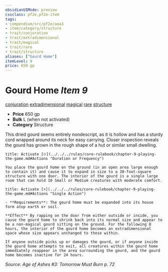 ```yaml
---
obsidianUIMode: preview
cssclass: pf2e,pf2e-item
tags:
- compendium/src/pf2e/aoa3
- item/category/structure
- trait/conjuration
- trait/extradimensional
- trait/magical
- trait/rare
- trait/structure
aliases: ["Gourd Home"]
itemLevel: 9
price: 650 gp
---
```

# Gourd Home *Item 9*  
[conjuration](../../../rules/traits/conjuration.md)  [extradimensional](../../../rules/traits/extradimensional.md)  [magical](../../../rules/traits/magical.md)  [rare](../../../rules/traits/rare.md)  [structure](../../../rules/traits/structure.md)  

- **Price** 650 gp
- **Bulk** L (when not activated)
- **Category** Structure

This dried gourd seems entirely nondescript, as it is hollow and has a sturdy cord wrapped around its neck for easy carrying. Closer inspection reveals the gourd has grown in the rough shape of a hut or similar small dwelling.

```ad-embed-ability
title: Activate [⏲](../../../rules/core-rulebook/chapter-9-playing-the-game.md#Actions "Duration or Frequency")

You place the gourd home on the ground (in an open area large enough to contain it) and cause it to expand in size to a 30-foot-square structure with one door. The interior of the gourd is a single large room that can hold 10 Small or Medium creatures with moderate comfort.
```

```ad-embed-ability
title: Activate [>](../../../rules/core-rulebook/chapter-9-playing-the-game.md#Actions "Single Action")

- **Requirements**: The gourd home must be expanded into its house form atop earth or soil.

**Effect** By rapping on the door from either outside or inside, you cause the gourd home to shrink back into its normal size and appear to be a non-magical gourd sitting on the ground. For the following 8 hours, the interior of the gourd home becomes an extradimensional space whose size appears unchanged to those within.

If anyone outside picks up or damages the gourd, or if anyone inside the gourd home attempts to exit, all creatures within the gourd home immediately reappear in the area surrounding the gourd, and the gourd home becomes inactive for 24 hours.
```

*Source: Age of Ashes #3: Tomorrow Must Burn p. 72*
